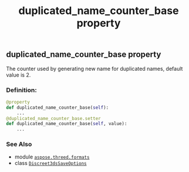﻿---
title: duplicated_name_counter_base property
second_title: Aspose.3D for Python via .NET API References
description: 
type: docs
weight: 30
url: /aspose.threed.formats/discreet3dssaveoptions/duplicated_name_counter_base/
is_root: false
---

## duplicated_name_counter_base property


The counter used by generating new name for duplicated names, default value is 2.
### Definition:
```python
@property
def duplicated_name_counter_base(self):
    ...
@duplicated_name_counter_base.setter
def duplicated_name_counter_base(self, value):
    ...
```

### See Also
* module [`aspose.threed.formats`](../../)
* class [`Discreet3dsSaveOptions`](/3d/python-net/aspose.threed.formats/discreet3dssaveoptions)
